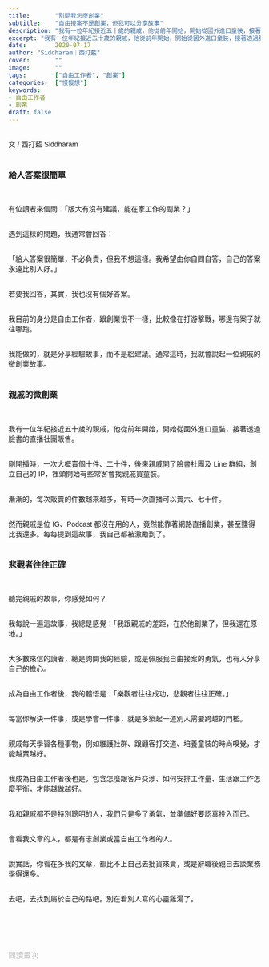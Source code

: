 ```yaml
---
title:       "別問我怎麼創業"
subtitle:    "自由接案不是創業，但我可以分享故事"
description: "我有一位年紀接近五十歲的親戚，他從前年開始，開始從國外進口童裝，接著透過臉書的直播社團販售。剛開播時，一次大概賣個十件、二十件，後來親戚開了臉書社團及 Line 群組，創立自己的 IP，裡頭開始有些常客會找親戚買童裝..."
excerpt: "我有一位年紀接近五十歲的親戚，他從前年開始，開始從國外進口童裝，接著透過臉書的直播社團販售。剛開播時，一次大概賣個十件、二十件，後來親戚開了臉書社團及 Line 群組，創立自己的 IP，裡頭開始有些常客會找親戚買童裝..."
date:        2020-07-17
author: "Siddharam｜西打藍"
cover:       ""
image:       ""
tags:        ["自由工作者", "創業"]
categories:  ["慢慢想"]
keywords:
- 自由工作者
- 創業
draft: false
---
```


<article style="font-family: 'Noto Sans TC', '微軟正黑體', sans-serif; font-weight: 300;">

<br>文 / 西打藍 Siddharam<br><br>

<h3 class="article-h1-color">給人答案很簡單</h3><br>

有位讀者來信問：「版大有沒有建議，能在家工作的副業？」<br><br>

遇到這樣的問題，我通常會回答：<br><br>

「給人答案很簡單，不必負責，但我不想這樣。我希望由你自問自答，自己的答案永遠比別人好。」<br><br>

若要我回答，其實，我也沒有個好答案。<br><br>

我目前的身分是自由工作者，跟創業很不一樣，比較像在打游擊戰，哪邊有案子就往哪跑。<br><br>

我能做的，就是分享經驗故事，而不是給建議。通常這時，我就會說起一位親戚的微創業故事。<br><br>


<h3 class="article-h1-color">親戚的微創業</h3><br>

我有一位年紀接近五十歲的親戚，他從前年開始，開始從國外進口童裝，接著透過臉書的直播社團販售。<br><br>

剛開播時，一次大概賣個十件、二十件，後來親戚開了臉書社團及 Line 群組，創立自己的 IP，裡頭開始有些常客會找親戚買童裝。<br><br>

漸漸的，每次販賣的件數越來越多，有時一次直播可以賣六、七十件。<br><br>

然而親戚是位 IG、Podcast 都沒在用的人，竟然能靠著網路直播創業，甚至賺得比我還多。每每提到這故事，我自己都被激勵到了。<br><br>


<h3 class="article-h1-color">悲觀者往往正確</h3><br>

聽完親戚的故事，你感覺如何？<br><br>

我每說一遍這故事，我總是感覺：「我跟親戚的差距，在於他創業了，但我還在原地。」<br><br>

大多數來信的讀者，總是詢問我的經驗，或是佩服我自由接案的勇氣，也有人分享自己的擔心。<br><br>

成為自由工作者後，我的體悟是：「樂觀者往往成功，悲觀者往往正確。」<br><br>

每當你解決一件事，或是學會一件事，就是多築起一道別人需要跨越的門檻。<br><br>

親戚每天學習各種事物，例如維護社群、跟顧客打交道、培養童裝的時尚嗅覺，才能越賣越好。<br><br>

我成為自由工作者後也是，包含怎麼跟客戶交涉、如何安排工作量、生活跟工作怎麼平衡，才能越做越好。<br><br>

我和親戚都不是特別聰明的人，我們只是多了勇氣，並準備好要認真投入而已。<br><br>

會看我文章的人，都是有志創業或當自由工作者的人。<br><br>

說實話，你看在多我的文章，都比不上自己去批貨來賣，或是辭職後親自去談業務學得還多。<br><br>

去吧，去找到屬於自己的路吧。別在看別人寫的心靈雞湯了。<br><br>


<br><br><br>

</article>

<div style="color: #bfbfbf; font-size: 15px;" id="busuanzi_container_page_pv">
  閱讀量<span id="busuanzi_value_page_pv"></span>次
</div>

<script src="../../js/post.js"></script>




